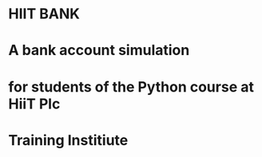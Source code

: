 # HIIT BANK
# A bank account simulation 
# for students of the Python course at HiiT Plc
# Training Institiute
